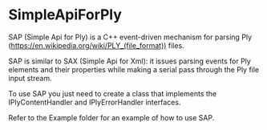 # SimpleApiForPly


SAP (Simple Api for Ply) is a C++ event-driven mechanism for parsing Ply (https://en.wikipedia.org/wiki/PLY_(file_format)) files. 

SAP is similar to SAX (Simple Api for Xml): it issues parsing events for Ply elements and their properties while making a serial pass through the Ply file input stream.

To use SAP you just need to create a class that implements the IPlyContentHandler and IPlyErrorHandler interfaces. 

Refer to the Example folder for an example of how to use SAP.